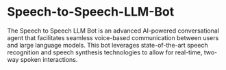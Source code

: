 # Speech-to-Speech-LLM-Bot
The Speech to Speech LLM Bot is an advanced AI-powered conversational agent that facilitates seamless voice-based communication between users and large language models. This bot leverages state-of-the-art speech recognition and speech synthesis technologies to allow for real-time, two-way spoken interactions.
